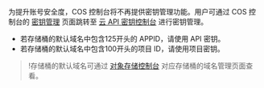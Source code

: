 为提升账号安全度，COS 控制台将不再提供密钥管理功能。用户可通过 COS 控制台的 [密钥管理](https://console.cloud.tencent.com/cos4/secret) 页面跳转至 [云 API 密钥控制台](https://console.cloud.tencent.com/capi) 进行密钥管理。
- 若存储桶的默认域名中包含125开头的 APPID，请使用 API 密钥。
- 若存储桶的默认域名中包含100开头的项目 ID，请使用项目密钥。


>!存储桶的默认域名可通过 [对象存储控制台](https://console.cloud.tencent.com/cos4) 对应存储桶的域名管理页面查看。
